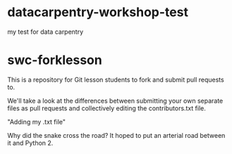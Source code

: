 # datacarpentry-workshop-test
my test for data carpentry

# swc-forklesson
This is a repository for Git lesson students to fork and submit pull requests to.

We'll take a look at the differences between submitting your own separate files as pull requests and collectively editing the contributors.txt file.

"Adding my .txt file"

Why did the snake cross the road?  It hoped to put an arterial road between it and Python 2.
